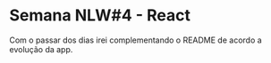 # Semana NLW#4 - React

Com o passar dos dias irei complementando o README de acordo
a evolução da app.